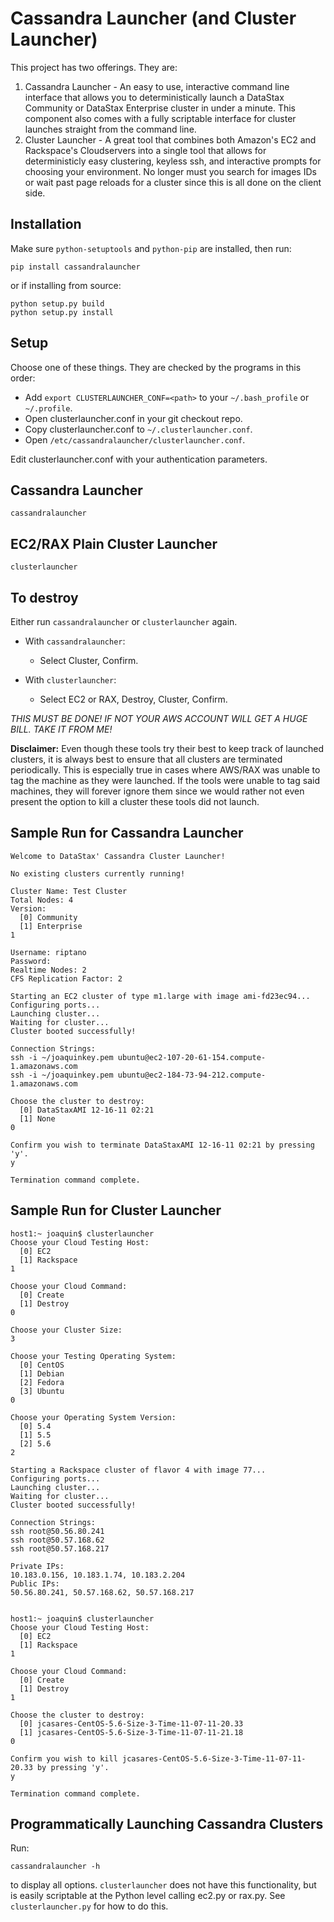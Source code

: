 # Cassandra Launcher (and Cluster Launcher)

This project has two offerings. They are:

1. Cassandra Launcher - An easy to use, interactive command line interface that allows you to deterministically launch a DataStax Community or DataStax Enterprise cluster in under a minute. This component also comes with a fully scriptable interface for cluster launches straight from the command line.
2. Cluster Launcher - A great tool that combines both Amazon's EC2 and Rackspace's Cloudservers into a single tool that allows for deterministicly easy clustering, keyless ssh, and interactive prompts for choosing your environment. No longer must you search for images IDs or wait past page reloads for a cluster since this is all done on the client side.

## Installation

Make sure `python-setuptools` and `python-pip` are installed, then run:

    pip install cassandralauncher

or if installing from source:

    python setup.py build
    python setup.py install

## Setup

Choose one of these things. They are checked by the programs in this order:

* Add `export CLUSTERLAUNCHER_CONF=<path>` to your `~/.bash_profile` or `~/.profile`.
* Open clusterlauncher.conf in your git checkout repo.
* Copy clusterlauncher.conf to `~/.clusterlauncher.conf`.
* Open `/etc/cassandralauncher/clusterlauncher.conf`.

Edit clusterlauncher.conf with your authentication parameters.

## Cassandra Launcher

    cassandralauncher

## EC2/RAX Plain Cluster Launcher

    clusterlauncher

## To destroy
    
Either run `cassandralauncher` or `clusterlauncher` again.

* With `cassandralauncher`:

    * Select Cluster, Confirm.

* With `clusterlauncher`:

    * Select EC2 or RAX, Destroy, Cluster, Confirm.

_THIS MUST BE DONE! IF NOT YOUR AWS ACCOUNT WILL GET A HUGE BILL. TAKE IT FROM ME!_

**Disclaimer:** Even though these tools try their best to keep track of launched clusters,
it is always best to ensure that all clusters are terminated periodically. This is especially
true in cases where AWS/RAX was unable to tag the machine as they were launched. If the tools
were unable to tag said machines, they will forever ignore them since we would rather not even
present the option to kill a cluster these tools did not launch.

## Sample Run for Cassandra Launcher

    Welcome to DataStax' Cassandra Cluster Launcher!

    No existing clusters currently running!

    Cluster Name: Test Cluster
    Total Nodes: 4
    Version:
      [0] Community
      [1] Enterprise
    1

    Username: riptano
    Password: 
    Realtime Nodes: 2
    CFS Replication Factor: 2

    Starting an EC2 cluster of type m1.large with image ami-fd23ec94...
    Configuring ports...
    Launching cluster...
    Waiting for cluster...
    Cluster booted successfully!

    Connection Strings:
    ssh -i ~/joaquinkey.pem ubuntu@ec2-107-20-61-154.compute-1.amazonaws.com
    ssh -i ~/joaquinkey.pem ubuntu@ec2-184-73-94-212.compute-1.amazonaws.com

    Choose the cluster to destroy:
      [0] DataStaxAMI 12-16-11 02:21
      [1] None
    0

    Confirm you wish to terminate DataStaxAMI 12-16-11 02:21 by pressing 'y'.
    y

    Termination command complete.

## Sample Run for Cluster Launcher

    host1:~ joaquin$ clusterlauncher
    Choose your Cloud Testing Host:
      [0] EC2
      [1] Rackspace
    1

    Choose your Cloud Command:
      [0] Create
      [1] Destroy
    0

    Choose your Cluster Size:
    3

    Choose your Testing Operating System:
      [0] CentOS
      [1] Debian
      [2] Fedora
      [3] Ubuntu
    0

    Choose your Operating System Version:
      [0] 5.4
      [1] 5.5
      [2] 5.6
    2

    Starting a Rackspace cluster of flavor 4 with image 77...
    Configuring ports...
    Launching cluster...
    Waiting for cluster...
    Cluster booted successfully!

    Connection Strings:
    ssh root@50.56.80.241
    ssh root@50.57.168.62
    ssh root@50.57.168.217

    Private IPs:
    10.183.0.156, 10.183.1.74, 10.183.2.204
    Public IPs:
    50.56.80.241, 50.57.168.62, 50.57.168.217


    host1:~ joaquin$ clusterlauncher
    Choose your Cloud Testing Host:
      [0] EC2
      [1] Rackspace
    1

    Choose your Cloud Command:
      [0] Create
      [1] Destroy
    1

    Choose the cluster to destroy:
      [0] jcasares-CentOS-5.6-Size-3-Time-11-07-11-20.33
      [1] jcasares-CentOS-5.6-Size-3-Time-11-07-11-21.18
    0

    Confirm you wish to kill jcasares-CentOS-5.6-Size-3-Time-11-07-11-20.33 by pressing 'y'.
    y

    Termination command complete.

## Programmatically Launching Cassandra Clusters

Run:

    cassandralauncher -h

to display all options. `clusterlauncher` does not have this functionality, but is easily scriptable at the Python level calling ec2.py or rax.py. See `clusterlauncher.py` for how to do this.
